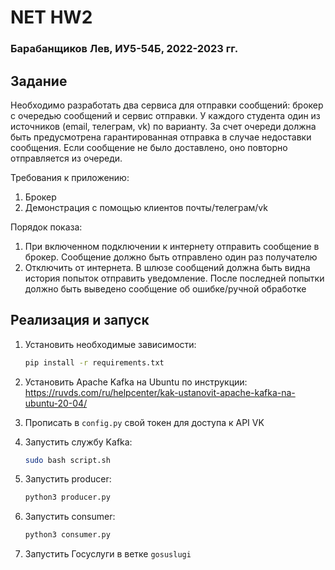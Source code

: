 # NET HW2

### Барабанщиков Лев, ИУ5-54Б, 2022-2023 гг.

## Задание

Необходимо разработать два сервиса для отправки сообщений: брокер с очередью сообщений и сервис отправки. У каждого
студента один из источников (email, телеграм, vk) по варианту. За счет очереди должна быть предусмотрена гарантированная
отправка в случае недоставки сообщения. Если сообщение не было доставлено, оно повторно отправляется из очереди.

Требования к приложению:

1. Брокер
2. Демонстрация с помощью клиентов почты/телеграм/vk

Порядок показа:

1. При включенном подключении к интернету отправить сообщение в брокер. Сообщение должно быть отправлено один раз
   получателю
2. Отключить от интернета. В шлюзе сообщений должна быть видна история попыток отправить уведомление. После последней
   попытки должно быть выведено сообщение об ошибке/ручной обработке

## Реализация и запуск

1. Установить необходимые зависимости: 
   ```bash
   pip install -r requirements.txt
   ```
2. Установить Apache Kafka на Ubuntu по инструкции:
   https://ruvds.com/ru/helpcenter/kak-ustanovit-apache-kafka-na-ubuntu-20-04/
3. Прописать в `config.py` свой токен для доступа к API VK
4. Запустить службу Kafka:

   ```bash
   sudo bash script.sh
   ```

5. Запустить producer:

   ```bash
   python3 producer.py
   ```

6. Запустить consumer:

   ```bash
   python3 consumer.py
   ```

7. Запустить Госуслуги в ветке `gosuslugi`